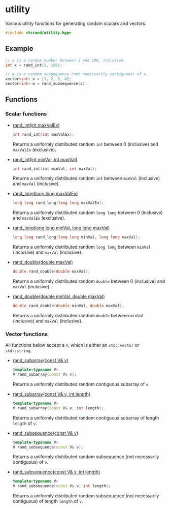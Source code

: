 # utility

Various utility functions for generating random scalars and vectors.

```cpp
#include <tcrand/utility.hpp>
```

## Example

```cpp
// x is a random number between 1 and 100, inclusive.
int x = rand_int(1, 100);

// w is a random subsequence (not necessarily contiguous) of v.
vector<int> v = {1, 2, 3, 4};
vector<int> w = rand_subsequence(v);
```

## Functions

### Scalar functions

- <a href="#rand_int__int" name="rand_int__int">rand_int(int maxValEx)</a>

  ```cpp
  int rand_int(int maxValEx);
  ```

  Returns a uniformly distributed random `int` between 0 (inclusive) and `maxValEx` (exclusive).

- <a href="#rand_int__int_int" name="rand_int__int_int">rand_int(int minVal, int maxVal)</a>

  ```cpp
  int rand_int(int minVal, int maxVal);
  ```

  Returns a uniformly distributed random `int` between `minVal` (inclusive) and `maxVal` (inclusive).

- <a href="#rand_long__longlong" name="rand_long__longlong">rand_long(long long maxValEx)</a>

  ```cpp
  long long rand_long(long long maxValEx);
  ```

  Returns a uniformly distributed random `long long` between 0 (inclusive) and `maxValEx` (exclusive).

- <a href="#rand_long__longlong_longlong" name="rand_long__longlong_longlong">rand_long(long long minVal, long long maxVal)</a>

  ```cpp
  long long rand_long(long long minVal, long long maxVal);
  ```

  Returns a uniformly distributed random `long long` between `minVal` (inclusive) and `maxVal` (inclusive).

- <a href="#rand_double__double" name="rand_double__double">rand_double(double maxVal)</a>

  ```cpp
  double rand_double(double maxVal);
  ```

  Returns a uniformly distributed random `double` between 0 (inclusive) and `maxVal` (inclusive).

- <a href="#rand_double__double_double" name="rand_double__double_double">rand_double(double minVal, double maxVal)</a>

  ```cpp
  double rand_double(double minVal, double maxVal);
  ```

  Returns a uniformly distributed random `double` between `minVal` (inclusive) and `maxVal` (inclusive).

### Vector functions

All functions below accept a `V`, which is either an `std::vector` or `std::string`.

- <a href="#rand_subarray__V" name="rand_subarray__V">rand_subarray(const V& v)</a>

  ```cpp
  template<typename V>
  V rand_subarray(const V& v);
  ```

  Returns a uniformly distributed random contiguous subarray of `v`.

- <a href="rand_subarray__V_int" name="rand_subarray__V_int">rand_subarray(const V& v, int length)</a>

  ```cpp
  template<typename V>
  V rand_subarray(const V& v, int length);
  ```

  Returns a uniformly distributed random contiguous subarray of length `length` of `v`.

- <a href="#rand_subsequence__V" name="rand_subsequence__V">rand_subsequence(const V& v)</a>

  ```cpp
  template<typename V>
  V rand_subsequence(const V& v);
  ```

  Returns a uniformly distributed random subsequence (not necessarily contiguous) of `v`.

- <a href="#rand_subsequence__V_int" name="rand_subsequence__V_int">rand_subsequence(const V& v, int length)</a>

  ```cpp
  template<typename V>
  V rand_subsequence(const V& v, int length);
  ```

  Returns a uniformly distributed random subsequence (not necessarily contiguous) of length `length` of `v`.
